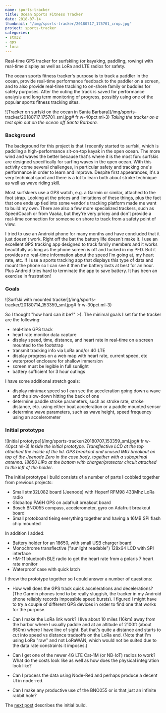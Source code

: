 ```yaml
---
name: sports-tracker
title: Ocean Sports Fitness Tracker
date: 2018-07-14
thumbnail: "/img/sports-tracker/20180717_175701_crop.jpg"
project: sports-tracker
categories:
- stm32
- gps
- lora
---
```

Real-time GPS tracker for surfskiing (or kayaking, paddling, rowing)
with real-time display as well as LoRa and LTE radios for safety.
<!--more-->

The ocean sports fitness tracker's purpose is to track a paddler in the
ocean, provide real-time performance feedback to the paddler on a screen,
and to also provide real-time tracking to on-shore family or buddies for
safety purposes. After the outing the track is saved for performance
analysis and long term monitoring of progress, possibly using one of
the popular sports fitness tracking sites.

![Tracker on surfski on the ocean in Santa Barbara](/img/sports-tracker/20180717_175701_sml.jpg# fr w-40pct ml-3)
_Taking the tracker on a test spin out on the ocean off Santa Barbara._

### Background

The background for this project is that I recently started to surfski,
which is paddling a high-performance sit-on-top kayak in the open
ocean. The more wind and waves the better because that's where it is the
most fun: surfskis are designed specifically for surfing waves in the open
ocean. With this activity come several challenges, in particular safety
and tracking one's performance in order to learn and improve. Despite
first appearances, it's a very technical sport and there is a lot to
learn both about stroke technique as well as wave riding skill.

Most surfskiers use a GPS watch, e.g. a Garmin or similar, attached to
the foot strap. Looking at the prices and limitations of these things,
plus the fact that one ends up tied into some vendor's tracking platform
made me want to build my own. There are also a few more specialized
trackers, such as SpeedCoach or from Vaaka, but they're very pricey and
don't provide a real-time connection for someone on shore to track from
a safety point of view.

I tried to use an Android phone for many months and have concluded that
it just doesn't work. Right off the bat the battery life doesn't make
it. I use an excellent GPS tracking app designed to track family members
and it works beautifully as long as the phone screen is off and tucked
in my PFD. But it provides no real-time information about the speed
I'm going at, my heart rate, etc. If I use a sports tracking app that
displays this type of data and mount the phone so I can see it then the
battery lasts at best for an hour. Plus Android tries hard to terminate
the app to save battery. It has been an exercise in frustration!

### Goals

![Surfski with mounted tracker](/img/sports-tracker/20180714_153359_sml.jpg# fr w-30pct ml-3)

So I thought "how hard can it be?" :-). The minimal goals I set for the
tracker are the following:

- real-time GPS track
- heart rate monitor data capture
- display speed, time, distance, and heart rate in real-time on a
screen mounted to the footstrap
- transmit tracking info via LoRa and/or 4G LTE
- display progress on a web map with heart rate, current speed, etc
- waterproof enclosure for shallow immersion
- screen must be legible in full sunlight
- battery sufficient for 3 hour outings

I have some additional stretch goals:

- display min/max speed so I can see the acceleration going down a wave
and the slow-down hitting the back of one
- determine paddle stroke parameters, such as stroke rate, stroke
distance, etc. using either boat acceleration or a paddle mounted sensor
- determine wave parameters, such as wave height, speed frequency using an accelerometer

### Initial prototype

![Initial prototype](/img/sports-tracker/20180707_153359_sml.jpg# fr w-40pct ml-3)
_Inside the initial prototype. Transflective LCD at the top attached the inside of the lid.
GPS breakout and unused IMU breakout on top of the Jeenode Zero in the case body,
together with a suboptimal antenna. 18650 LiPo at the bottom with charger/protector
circuit attached to the left of the holder._

The initial prototype I build consists of a number of parts I cobbled
together from previous projects:

- Small stm32L082 board (Jeenode) with Hoperf RFM98 433Mhz LoRa radio
- Globaltop PA6H GPS on adafruit breakout board
- Bosch BNO055 compass, accelerometer, gyro on Adafruit breakout board
- Small protoboard tieing everything together and having a 16MB SPI flash chip mounted

In addition I added:

- Battery holder for an 18650, with small USB charger board
- Monochrome transflective ("sunlight readable") 128x64 LCD with SPI interface
- HM-11 bluetooth BLE radio to get the heart rate from a polaris 7 heart rate monitor
- Waterproof case with quick latch

I threw the prototype together so I could answer a number of questions:

- How well does the GPS track quick accelerations and decelerations?
(The Garmin phones tend to be really sluggish, the tracker in my Android
phone reliably records impossible speed bursts). I figured I might have
to try a couple of different GPS devices in order to find one that works
for the purpose.

- Can I make the LoRa link work? I live about 10 miles (16km) away from
the harbor where I usually paddle and at an altitude of 2100ft (about
650m) where I have line of sight. But that's quite a distance and starts
to cut into speed vs distance tradeoffs on the LoRa end. (Note that I'm
using LoRa "raw" and not LoRaWAN, which would not be suited due to the
data rate constraints it imposes.)

- Can I get one of the newer 4G LTE Cat-1M (or NB-IoT) radios to work? 
What do the costs look like as well as how does the physical integration
look like?

- Can I process the data using Node-Red and perhaps produce a decent UI in node-red.

- Can I make any productive use of the BNO055 or is that just an infinite rabbit hole?

The [next post](/2018/sports-tracker-initial) describes the initial build.
